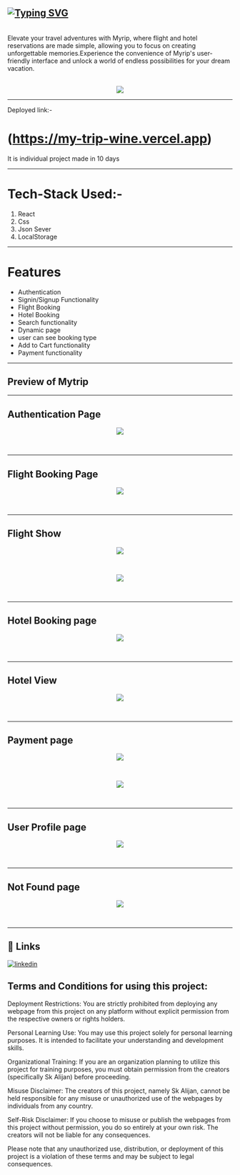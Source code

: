 ## [![Typing SVG](https://readme-typing-svg.herokuapp.com?font=Fira+Code&weight=900&size=25&duration=3000&pause=1000&random=false&width=435&lines=Hi+!+i+am+Sk+Alijan;This+is+a+flight+booking+project++%2C;colled+my+trip+%2C+built+on+React+js)](https://git.io/typing-svg)
<br>
Elevate your travel adventures with Myrip, where flight and hotel reservations are made simple, allowing you to focus on creating unforgettable memories.Experience the convenience of Myrip's user-friendly interface and unlock a world of endless possibilities for your dream vacation.  <br><br>
<p align="center"><img src="https://github.com/SK-ALIJAN/Mytrip/assets/106768235/b328bdaf-2853-48ee-b95a-e2b58325e726"></p> 



****************************************************************************************
Deployed link:-
# (https://my-trip-wine.vercel.app)

It is individual project made in 10 days 

****************************************************************************************

# Tech-Stack Used:-
1. React
2. Css
3. Json Sever
4. LocalStorage

******************************************************************************************

# Features 
+ Authentication
+ Signin/Signup Functionality
+ Flight Booking
+ Hotel Booking
+ Search functionality
+ Dynamic page
+ user can see booking type
+ Add to Cart functionality
+ Payment functionality


****************************************************************************************
## Preview of Mytrip <br>
****************************************************************************************
## Authentication Page
<p align="center"><img src="https://github.com/SK-ALIJAN/Mytrip/assets/106768235/01062312-45a2-4690-ab9a-0bc9fd009b73"></p> <br>

****************************************************************************************
## Flight Booking Page
<p align="center"><img src="https://github.com/SK-ALIJAN/Mytrip/assets/106768235/41c9cd5e-96c8-4a99-a3fc-34bd9c40d19c"></p> <br>

****************************************************************************************
## Flight Show
<p align="center"><img src="https://github.com/SK-ALIJAN/Mytrip/assets/106768235/e17f9dc3-f17c-4b13-8487-6aebe64b1a76"></p> <br>
<p align="center"><img src="https://github.com/SK-ALIJAN/Mytrip/assets/106768235/bee1e6de-964c-42a5-a485-71465c1a1a50"></p> <br>

****************************************************************************************
## Hotel Booking page
<p align="center"><img src="https://github.com/SK-ALIJAN/Mytrip/assets/106768235/a4f88720-c74b-4f01-9b7e-075d0bdd765f"></p> <br>

****************************************************************************************
## Hotel View
<p align="center"><img src="https://github.com/SK-ALIJAN/Mytrip/assets/106768235/8ba389e5-afa1-428d-a9c9-00a13cba1c4d"></p> <br>

****************************************************************************************
## Payment page
<p align="center"><img src="https://github.com/SK-ALIJAN/Mytrip/assets/106768235/a1be993b-6fde-4420-85c6-e48b60c36a79"></p> <br>
<p align="center"><img src="https://github.com/SK-ALIJAN/Mytrip/assets/106768235/5f0e7468-f651-4afd-ab3b-626946067e8f"></p> <br>

****************************************************************************************
## User Profile page
<p align="center"><img src="https://github.com/SK-ALIJAN/Mytrip/assets/106768235/75b0b4bb-55fb-477f-973d-5db811b80f9d"></p> <br>

****************************************************************************************
## Not Found page
<p align="center"><img src="https://github.com/SK-ALIJAN/Mytrip/assets/106768235/c4aaea2a-d0a1-46d0-ae34-aafdf2461b04"></p> <br>

****************************************************************************************

## 🔗 Links
[![linkedin](https://img.shields.io/badge/linkedin-0A66C2?style=for-the-badge&logo=linkedin&logoColor=white)](https://www.linkedin.com/in/alijan786/)



## Terms and Conditions for using this project:

Deployment Restrictions: You are strictly prohibited from deploying any webpage from this project on any platform without explicit permission from the respective owners or rights holders.

Personal Learning Use: You may use this project solely for personal learning purposes. It is intended to facilitate your understanding and development skills.

Organizational Training: If you are an organization planning to utilize this project for training purposes, you must obtain permission from the creators (specifically Sk Alijan) before proceeding.

Misuse Disclaimer: The creators of this project, namely Sk Alijan, cannot be held responsible for any misuse or unauthorized use of the webpages by individuals from any country.

Self-Risk Disclaimer: If you choose to misuse or publish the webpages from this project without permission, you do so entirely at your own risk. The creators will not be liable for any consequences.

Please note that any unauthorized use, distribution, or deployment of this project is a violation of these terms and may be subject to legal consequences.

